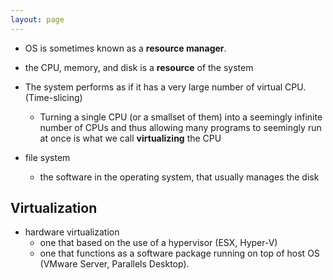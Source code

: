 ```yaml
---
layout: page
---
```


* OS is sometimes known as a **resource manager**.
* the CPU, memory, and disk is a **resource** of the system

* The system performs as if it has a very large number of virtual CPU. (Time-slicing)
    * Turning a single CPU (or a smallset of them) into a seemingly infinite number of CPUs and thus allowing many programs to seemingly run at once is what we call **virtualizing** the CPU

* file system
   * the software in the operating system, that usually manages the disk


## Virtualization

* hardware virtualization
    * one that based on the use of a hypervisor (ESX, Hyper-V)
    * one that functions as a software package running on top of host OS (VMware Server, Parallels Desktop).
